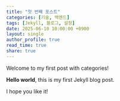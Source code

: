```yaml
---
title: "첫 번째 포스트"
categories: [기술, 백엔드]
tags: [Jekyll, 블로그, 설정]
date: 2025-06-10 10:00:00 +0900
layout: single
author_profile: true
read_time: true
share: true
---
```


Welcome to my first post with categories!

**Hello world**, this is my first Jekyll blog post.

I hope you like it!
